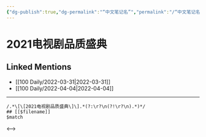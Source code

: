 ```yaml
---
{"dg-publish":true,"dg-permalink":"“中文笔记名”","permalink":"/“中文笔记名”/"}
---
```


# 2021电视剧品质盛典

## Linked Mentions
- [[100 Daily/2022-03-31\|2022-03-31]]
- [[100 Daily/2022-04-04\|2022-04-04]]


---

```expander
/.*\[\[2021电视剧品质盛典\]\].*(?:\r?\n(?!\r?\n).*)*/
## [[$filename]]
$match
```

<-->

